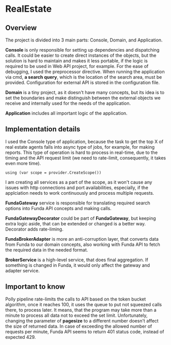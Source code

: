 # RealEstate

## Overview

The project is divided into 3 main parts: Console, Domain, and Application.

**Console** is only responsible for setting up dependencies and dispatching calls. It could be easier to create direct instances of the objects, but the solution is hard to maintain and makes it less portable, if the logic is required to be used in Web API project, for example. For the ease of debugging, I used the preprocessor directive.
When running the application via cmd, **a search query**, which is the location of the search area, must be provided.
Configuration for external API is stored in the configuration file.

**Domain** is a tiny project, as it doesn't have many concepts, but its idea is to set the boundaries and make distinguish between the external objects we receive and internally used for the needs of the application.

**Application** includes all important logic of the application.

## Implementation details

I used the Console type of application, because the task to get the top X of real estate agents falls into async type of jobs, for example, for making reports. This type of operation is hard to process in real-time, due to the timing and the API request limit (we need to rate-limit, consequently, it takes even more time). 
```
using (var scope = provider.CreateScope())
```
I am creating all services as a part of the scope, as it won't cause any issues with http connections and port availabilities, especially, if the applciation needs to work continuously and process multiple requests.

**FundaGateway** service is responsible for translating required search options into Funda API concepts and making calls.

**FundaGatewayDecorator** could be part of **FundaGateway**, but keeping extra logic aside, that can be extended or changed is a better way. Decorator adds rate-liming.

**FundaBrokerAdapter** is more an anti-corruption layer, that converts data from Funda to our domain concepts, also working with Funda API to fetch the required data in the needed format.

**BrokerService** is a high-level service, that does final aggregation. If something is changed in Funda, it would only affect the gateway and adapter service.

## Important to know

Polly pipeline rate-limits the calls to API based on the token bucket algorithm, once it reaches 100, it uses the queue to put not squeezed calls there, to process later. It means, that the program may take more than a minute to process all data not to exceed the set limit.
Unfortunately, changing the parameter of **pagesize** to a different number doesn't affect the size of returned data.
In case of exceeding the allowed number of requests per minute, Funda API seems to return 401 status code, instead of expected 429.
